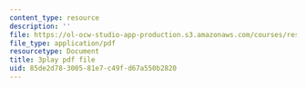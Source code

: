 ```yaml
---
content_type: resource
description: ''
file: https://ol-ocw-studio-app-production.s3.amazonaws.com/courses/res-18-006-calculus-revisited-single-variable-calculus-fall-2010/85de2d78300581e7c49fd67a550b2820_EeLD_40wDoU.pdf
file_type: application/pdf
resourcetype: Document
title: 3play pdf file
uid: 85de2d78-3005-81e7-c49f-d67a550b2820
---
```

